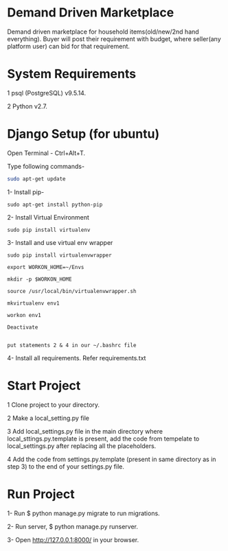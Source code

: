# Demand Driven Marketplace


Demand driven marketplace for household items(old/new/2nd hand everything). Buyer will post their requirement with budget, where seller(any platform user) can bid for that requirement.

# System Requirements

1 psql (PostgreSQL) v9.5.14.

2 Python v2.7.


# Django Setup (for ubuntu)

Open Terminal - Ctrl+Alt+T.

Type following commands- 

```bash
sudo apt-get update
```

1- Install pip-

	sudo apt-get install python-pip
	

2- Install Virtual Environment 

	
	sudo pip install virtualenv 
	

3- Install and use virtual env wrapper
	
	
	sudo pip install virtualenvwrapper
	
	export WORKON_HOME=~/Envs
	
	mkdir -p $WORKON_HOME
	
	source /usr/local/bin/virtualenvwrapper.sh
	
	mkvirtualenv env1

	workon env1

	Deactivate
	
	
	put statements 2 & 4 in our ~/.bashrc file

4- Install all requirements. Refer requirements.txt

# Start Project

1 Clone project to your directory.

2 Make a local_setting.py file 

3 Add local_settings.py file in the main directory where local_sttings.py.template is present, add the code from tempelate to local_settings.py after replacing all the placeholders.

4 Add the code from settings.py.template (present in same directory as in step 3) to the end of your settings.py file.

# Run Project

1- Run $ python manage.py migrate to run migrations.

2- Run server, $ python manage.py runserver.

3- Open http://127.0.0.1:8000/ in your browser.


